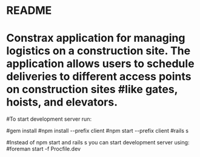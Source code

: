 # README
# Constrax application for managing logistics on a construction site. The application allows users to schedule deliveries to different access points on construction sites #like gates, hoists, and elevators. 

#To start development server run:

#gem install 
#npm install --prefix client
#npm start --prefix client
#rails s

#Instead of npm start and rails s you can start development server using:
#foreman start -f Procfile.dev

